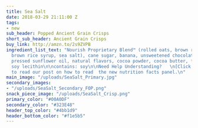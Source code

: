 ```yaml
---
title: Sea Salt
date: 2018-03-29 21:11:00 Z
tags:
- new
sub_header: Popped Ancient Grain Crisps
short_sub_header: Ancient Grain Crisps
buy_link: http://amzn.to/2s9ZVPB
ingredient_list_text: "Nourish Proprietary Blend™ (rolled oats, brown rice, chia seeds,
  brown rice syrup, sea salt), cane sugar, banana, unsweetened chocolate, expeller
  pressed sunflower oil, natural flavors, cocoa powder, cocoa butter, fruit pectin,
  soy lecithin\n\ncontains: soy\n\nNeed Help Understanding?   \n[Click Here](/posts/decoding-the-nutrition-facts-panel)
  to read our post on how to read  the new nutrition facts panel.\n"
main_image: "/uploads/SeaSalt_Primary.jpg"
secondary_images:
- "/uploads/SeaSalt_Secondary_FOP.png"
snack_piece_image: "/uploads/SeaSalt_Crisp.png"
primary_color: "#00A0DF"
secondary_color: "#323E48"
header_top_color: "#4bb1d9"
header_bottom_color: "#f1e5b5"
---
```


